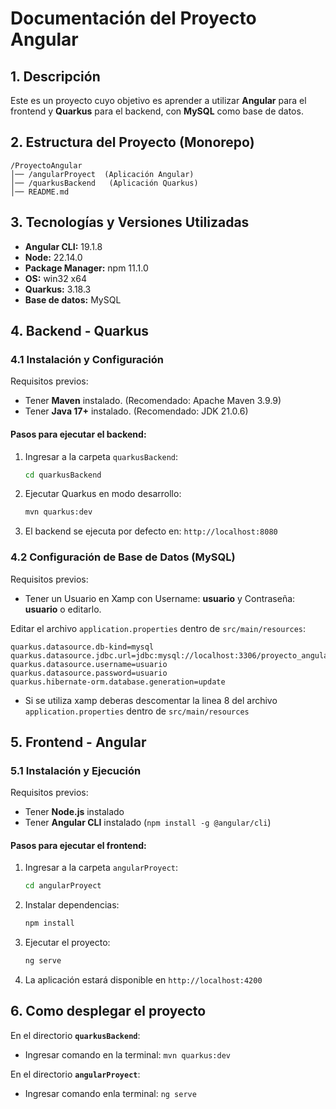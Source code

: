 # Documentación del Proyecto Angular

## 1. Descripción
Este es un proyecto cuyo objetivo es aprender a utilizar **Angular** para el frontend y **Quarkus** para el backend, con **MySQL** como base de datos.

## 2. Estructura del Proyecto (Monorepo)
```
/ProyectoAngular
│── /angularProyect  (Aplicación Angular)
│── /quarkusBackend   (Aplicación Quarkus)
│── README.md
```

## 3. Tecnologías y Versiones Utilizadas
- **Angular CLI:**  19.1.8       
- **Node:** 22.14.0
- **Package Manager:** npm 11.1.0
- **OS:** win32 x64
- **Quarkus:** 3.18.3
- **Base de datos:** MySQL

## 4. Backend - Quarkus
### 4.1 Instalación y Configuración
Requisitos previos:
- Tener **Maven** instalado. (Recomendado: Apache Maven 3.9.9)
- Tener **Java 17+** instalado. (Recomendado: JDK 21.0.6)

#### Pasos para ejecutar el backend:
1. Ingresar a la carpeta `quarkusBackend`:
   ```sh
   cd quarkusBackend
   ```
2. Ejecutar Quarkus en modo desarrollo:
   ```sh
   mvn quarkus:dev
   ```
3. El backend se ejecuta por defecto en: `http://localhost:8080`

### 4.2 Configuración de Base de Datos (MySQL)

Requisitos previos:
- Tener un Usuario en Xamp con Username: **usuario** y Contraseña: **usuario** o editarlo.


Editar el archivo `application.properties` dentro de `src/main/resources`:
```properties
quarkus.datasource.db-kind=mysql
quarkus.datasource.jdbc.url=jdbc:mysql://localhost:3306/proyecto_angular_quarkus
quarkus.datasource.username=usuario
quarkus.datasource.password=usuario
quarkus.hibernate-orm.database.generation=update
```

- Si se utiliza xamp deberas descomentar la linea 8 del archivo `application.properties` dentro de `src/main/resources`

## 5. Frontend - Angular
### 5.1 Instalación y Ejecución
Requisitos previos:
- Tener **Node.js** instalado
- Tener **Angular CLI** instalado (`npm install -g @angular/cli`)

#### Pasos para ejecutar el frontend:
1. Ingresar a la carpeta `angularProyect`:
   ```sh
   cd angularProyect
   ```
2. Instalar dependencias:
   ```sh
   npm install
   ```
3. Ejecutar el proyecto:
   ```sh
   ng serve
   ```
4. La aplicación estará disponible en `http://localhost:4200`

## 6. Como desplegar el proyecto
En el directorio **`quarkusBackend`**:
- Ingresar comando en la terminal: `mvn quarkus:dev`

En el directorio **`angularProyect`**:
- Ingresar comando enla terminal: `ng serve`
